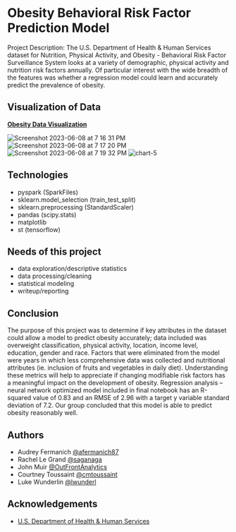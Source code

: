 # Obesity Behavioral Risk Factor Prediction Model 

Project Description: The U.S. Department of Health & Human Services dataset for Nutrition, Physical Activity, and Obesity - Behavioral Risk Factor Surveillance System looks at a variety of demographic, physical activity and nutrition risk factors annually.  Of particular interest with the wide breadth of the features was whether a regression model could learn and accurately predict the prevalence of obesity.

## Visualization of Data

<strong><a href="https://saganaga.github.io/Obesity-Prediction-Model/" target="_blank">Obesity Data Visualization</a></strong>

![Screenshot 2023-06-08 at 7 16 31 PM](https://github.com/saganaga/Obesity-Prediction-Model/assets/119809729/d06cdb49-5f9d-4332-b705-af2b1be94580)
![Screenshot 2023-06-08 at 7 17 20 PM](https://github.com/saganaga/Obesity-Prediction-Model/assets/119809729/b9e96a27-4ba3-4e97-aa14-2dd4a5585856)
![Screenshot 2023-06-08 at 7 19 32 PM](https://github.com/saganaga/Obesity-Prediction-Model/assets/119809729/14322fc2-3ea7-4af0-8322-09c948e5f73c)
![chart-5](https://github.com/saganaga/Obesity-Prediction-Model/assets/119809729/b5694a79-e209-40b6-8cf0-6cf4d4805270)

## Technologies
-	pyspark (SparkFiles)
-	sklearn.model_selection (train_test_split)
-	sklearn.preprocessing (StandardScaler) 
-	pandas (scipy.stats) 
-	matplotlib
-	st (tensorflow)

## Needs of this project
- data exploration/descriptive statistics
- data processing/cleaning
- statistical modeling
- writeup/reporting

## Conclusion
The purpose of this project was to determine if key attributes in the dataset could allow a model to predict obesity accurately; data included was overweight classification, physical activity, location, income level, education, gender and race.  Factors that were eliminated from the model were years in which less comprehensive data was collected and nutritional attributes (ie. inclusion of fruits and vegetables in daily diet).  Understanding these metrics will help to appreciate if changing modifiable risk factors has a meaningful impact on the development of obesity.
Regression analysis – neural network optimized model included in final notebook has an R-squared value of 0.83 and an RMSE of 2.96 with a target y variable standard deviation of 7.2.  Our group concluded that this model is able to predict obesity reasonably well.   

## Authors
- Audrey Fermanich [@afermanich87](https://www.github.com/afermanich87)
- Rachel Le Grand [@saganaga](https://github.com/saganaga)
- John Muir [@OutFrontAnalytics](https://github.com/OutFrontAnalytics)
- Courtney Toussaint [@cmtoussaint](https://github.com/cmtoussaint)
- Luke Wunderlin [@lwunderl](https://github.com/lwunderl)

## Acknowledgements

 - [U.S. Department of Health & Human Services](https://catalog.data.gov/dataset/nutrition-physical-activity-and-obesity-behavioral-risk-factor-surveillance-system)
